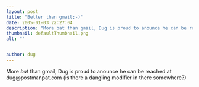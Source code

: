 ```yaml
---
layout: post
title: "Better than gmail;-)"
date: 2005-01-03 22:27:04
description: "More bat than gmail, Dug is proud to anounce he can be reached at dug@postmanpat.com (is there a dangling modifier in there somewhere?)&#8230;"
thumbnail: defaultThumbnail.png
alt: ""


author: dug
---
```


<p>More <em>bat</em> than gmail, Dug is proud to anounce he can be reached at dug@postmanpat.com (is there a dangling modifier in there somewhere?)</p>

